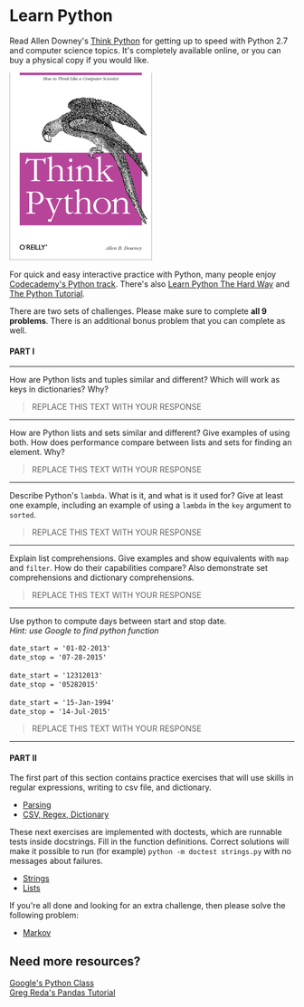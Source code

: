 # Learn Python

Read Allen Downey's [Think Python](http://www.greenteapress.com/thinkpython/) for getting up to speed with Python 2.7 and computer science topics. It's completely available online, or you can buy a physical copy if you would like.

[![Think Python](img/think_python.png)](http://www.greenteapress.com/thinkpython/)

For quick and easy interactive practice with Python, many people enjoy [Codecademy's Python track](http://www.codecademy.com/en/tracks/python). There's also [Learn Python The Hard Way](http://learnpythonthehardway.org/book/) and [The Python Tutorial](https://docs.python.org/2/tutorial/).

There are two sets of challenges. Please make sure to complete **all 9 problems**. There is an additional bonus problem that you can complete as well.  

#### PART I

---

How are Python lists and tuples similar and different? Which will work as keys in dictionaries? Why?

> REPLACE THIS TEXT WITH YOUR RESPONSE

---

How are Python lists and sets similar and different? Give examples of using both. How does performance compare between lists and sets for finding an element. Why?

> REPLACE THIS TEXT WITH YOUR RESPONSE

---

Describe Python's `lambda`. What is it, and what is it used for? Give at least one example, including an example of using a `lambda` in the `key` argument to `sorted`.

> REPLACE THIS TEXT WITH YOUR RESPONSE

---

Explain list comprehensions. Give examples and show equivalents with `map` and `filter`. How do their capabilities compare? Also demonstrate set comprehensions and dictionary comprehensions.

> REPLACE THIS TEXT WITH YOUR RESPONSE

---

Use python to compute days between start and stop date.  
_Hint:  use Google to find python function_ 

    date_start = '01-02-2013'  
    date_stop = '07-28-2015'   

    date_start = '12312013'  
    date_stop = '05282015'  

    date_start = '15-Jan-1994'  
    date_stop = '14-Jul-2015'  


> REPLACE THIS TEXT WITH YOUR RESPONSE

---  


#### PART II

The first part of this section contains practice exercises that will use skills in regular expressions, writing to csv file, and dictionary.  

  * [Parsing](python/parsing.py)  
  * [CSV, Regex, Dictionary](python/faculty.py)

These next exercises are implemented with doctests, which are runnable tests inside docstrings. Fill in the function definitions. Correct solutions will make it possible to run (for example) `python -m doctest strings.py` with no messages about failures.

 * [Strings](python/strings.py)
 * [Lists](python/lists.py)
 
If you're all done and looking for an extra challenge, then please solve the following problem:

 * [Markov](python/markov.py)

## Need more resources?  
[Google&#39;s Python Class](https://developers.google.com/edu/python/)   
[Greg Reda&#39;s Pandas Tutorial](http://www.gregreda.com/2013/10/26/using-pandas-on-the-movielens-dataset/)


